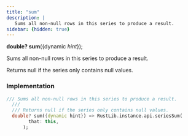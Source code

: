 ```yaml
---
title: "sum"
description: |
   Sums all non-null rows in this series to produce a result.
sidebar: {hidden: true}
---
```

<span class="dart-code"><strong>double? sum</strong>({<span class="nobr">dynamic <i>hint</i></span>});</span>

 Sums all non-null rows in this series to produce a result.

 Returns null if the series only contains null values.
### Implementation
```dart
/// Sums all non-null rows in this series to produce a result.
  ///
  /// Returns null if the series only contains null values.
  double? sum({dynamic hint}) => RustLib.instance.api.seriesSum(
        that: this,
      );
```

[dynamic]: #